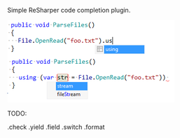 ﻿Simple ReSharper code completion plugin.

![using](/img/using.png)

TODO:

.check
.yield
.field
.switch
.format